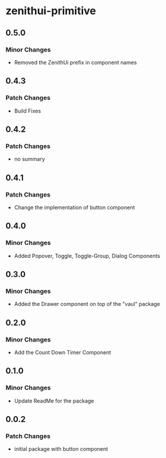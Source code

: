 # zenithui-primitive

## 0.5.0

### Minor Changes

- Removed the ZenithUi prefix in component names

## 0.4.3

### Patch Changes

- Build Fixes

## 0.4.2

### Patch Changes

- no summary

## 0.4.1

### Patch Changes

- Change the implementation of button component

## 0.4.0

### Minor Changes

- Added Popover, Toggle, Toggle-Group, Dialog Components

## 0.3.0

### Minor Changes

- Added the Drawer component on top of the "vaul" package

## 0.2.0

### Minor Changes

- Add the Count Down Timer Component

## 0.1.0

### Minor Changes

- Update ReadMe for the package

## 0.0.2

### Patch Changes

- initial package with button component
